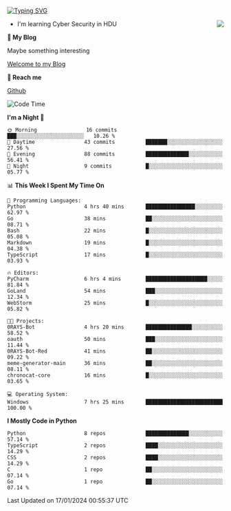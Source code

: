 [![Typing SVG](https://readme-typing-svg.herokuapp.com?font=Fira+Code&pause=1000&random=false&width=450&height=60&lines=Hello+%F0%9F%91%8B%F0%9F%8F%BB;I'm+JBNRZ)](https://git.io/typing-svg)

<a href="#">
  <img align="right" src="https://github-readme-stats.vercel.app/api?username=JBNRZ&show_icons=true&bg_color=15,f2f7fd,E0EAFC" />
</a>

- I'm learning Cyber Security in HDU

 **🌱 My Blog**

Maybe something interesting

[Welcome to my Blog](https://jbnrz.com.cn/)

 **💬 Reach me** 

[Github](https://github.com/JBNRZ)


<!--START_SECTION:waka-->
![Code Time](http://img.shields.io/badge/Code%20Time-270%20hrs%2056%20mins-blue)

**I'm a Night 🦉** 

```text
🌞 Morning                16 commits          ███░░░░░░░░░░░░░░░░░░░░░░   10.26 % 
🌆 Daytime                43 commits          ███████░░░░░░░░░░░░░░░░░░   27.56 % 
🌃 Evening                88 commits          ██████████████░░░░░░░░░░░   56.41 % 
🌙 Night                  9 commits           █░░░░░░░░░░░░░░░░░░░░░░░░   05.77 % 
```


📊 **This Week I Spent My Time On** 

```text
💬 Programming Languages: 
Python                   4 hrs 40 mins       ████████████████░░░░░░░░░   62.97 % 
Go                       38 mins             ██░░░░░░░░░░░░░░░░░░░░░░░   08.71 % 
Bash                     22 mins             █░░░░░░░░░░░░░░░░░░░░░░░░   05.08 % 
Markdown                 19 mins             █░░░░░░░░░░░░░░░░░░░░░░░░   04.38 % 
TypeScript               17 mins             █░░░░░░░░░░░░░░░░░░░░░░░░   03.93 % 

🔥 Editors: 
PyCharm                  6 hrs 4 mins        ████████████████████░░░░░   81.84 % 
GoLand                   54 mins             ███░░░░░░░░░░░░░░░░░░░░░░   12.34 % 
WebStorm                 25 mins             █░░░░░░░░░░░░░░░░░░░░░░░░   05.82 % 

🐱‍💻 Projects: 
0RAYS-Bot                4 hrs 20 mins       ███████████████░░░░░░░░░░   58.52 % 
oauth                    50 mins             ███░░░░░░░░░░░░░░░░░░░░░░   11.44 % 
0RAYS-Bot-Red            41 mins             ██░░░░░░░░░░░░░░░░░░░░░░░   09.22 % 
meme-generator-main      36 mins             ██░░░░░░░░░░░░░░░░░░░░░░░   08.11 % 
chronocat-core           16 mins             █░░░░░░░░░░░░░░░░░░░░░░░░   03.65 % 

💻 Operating System: 
Windows                  7 hrs 25 mins       █████████████████████████   100.00 % 
```

**I Mostly Code in Python** 

```text
Python                   8 repos             ██████████████░░░░░░░░░░░   57.14 % 
TypeScript               2 repos             ████░░░░░░░░░░░░░░░░░░░░░   14.29 % 
CSS                      2 repos             ████░░░░░░░░░░░░░░░░░░░░░   14.29 % 
C                        1 repo              ██░░░░░░░░░░░░░░░░░░░░░░░   07.14 % 
Go                       1 repo              ██░░░░░░░░░░░░░░░░░░░░░░░   07.14 % 
```




 Last Updated on 17/01/2024 00:55:37 UTC
<!--END_SECTION:waka-->
